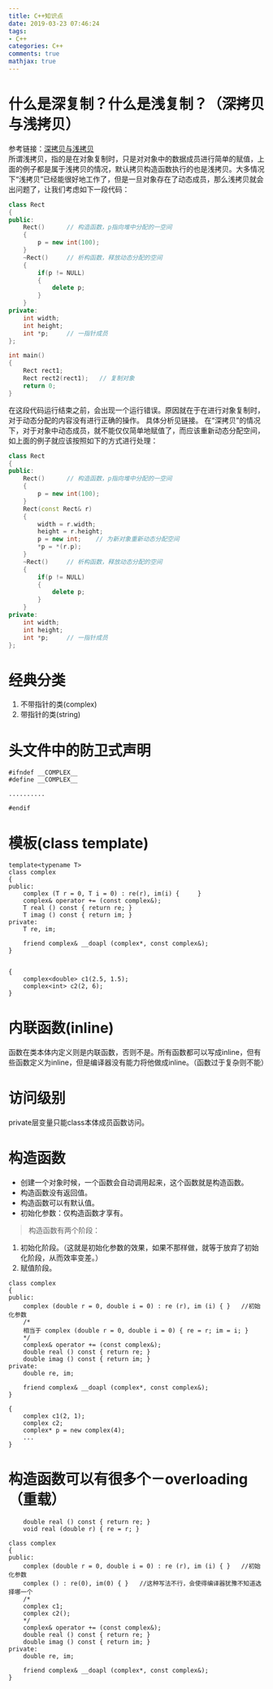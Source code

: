 ```yaml
---
title: C++知识点
date: 2019-03-23 07:46:24
tags:
- C++
categories: C++
comments: true
mathjax: true
---
```

# 什么是深复制？什么是浅复制？（深拷贝与浅拷贝）  
参考链接：[深拷贝与浅拷贝](https://blog.csdn.net/bluescorpio/article/details/4322682)  
所谓浅拷贝，指的是在对象复制时，只是对对象中的数据成员进行简单的赋值，上面的例子都是属于浅拷贝的情况，默认拷贝构造函数执行的也是浅拷贝。大多情况下“浅拷贝”已经能很好地工作了，但是一旦对象存在了动态成员，那么浅拷贝就会出问题了，让我们考虑如下一段代码：  
```C++
class Rect
{
public:
	Rect()		// 构造函数，p指向堆中分配的一空间
	{
		p = new int(100);
	}
	~Rect()		// 析构函数，释放动态分配的空间
	{
		if(p != NULL)	
		{
			delete p;
		}
	}
private:
	int width;
	int height;
	int *p;		// 一指针成员
};

int main()
{
	Rect rect1;
	Rect rect2(rect1);   // 复制对象
	return 0;
}
```
在这段代码运行结束之前，会出现一个运行错误。原因就在于在进行对象复制时，对于动态分配的内容没有进行正确的操作。
具体分析见链接。
在“深拷贝”的情况下，对于对象中动态成员，就不能仅仅简单地赋值了，而应该重新动态分配空间，如上面的例子就应该按照如下的方式进行处理：
```C++
class Rect
{
public:
	Rect()		// 构造函数，p指向堆中分配的一空间
	{
		p = new int(100);
	}
	Rect(const Rect& r)
	{
		width = r.width;
		height = r.height;
		p = new int;	// 为新对象重新动态分配空间
		*p = *(r.p);
	}
	~Rect()		// 析构函数，释放动态分配的空间
	{
		if(p != NULL)	
		{
			delete p;
		}
	}
private:
	int width;
	int height;
	int *p;		// 一指针成员
};
```

# 经典分类　　　
1. 不带指针的类(complex)
2. 带指针的类(string)
# 头文件中的防卫式声明　　　
```
#ifndef __COMPLEX__
#define __COMPLEX__

..........

#endif
```
# 模板(class template)
```
template<typename T>
class complex
{
public:
    complex (T r = 0, T i = 0) : re(r), im(i) {     }
    complex& operator += (const complex&);
    T real () const { return re; }
    T imag () const { return im; }
private:
    T re, im;

    friend complex& __doapl (complex*, const complex&);
}

 
{
    complex<double> c1(2.5, 1.5);
    complex<int> c2(2, 6);
}
```
# 内联函数(inline)
函数在类本体内定义则是内联函数，否则不是。所有函数都可以写成inline，但有些函数定义为inline，但是编译器没有能力将他做成inline。（函数过于复杂则不能）
# 访问级别　　　
private层变量只能class本体成员函数访问。
# 构造函数 
- 创建一个对象时候，一个函数会自动调用起来，这个函数就是构造函数。  
- 构造函数没有返回值。
- 构造函数可以有默认值。
- 初始化参数：仅构造函数才享有。　　　
> 构造函数有两个阶段：
1. 初始化阶段。（这就是初始化参数的效果，如果不那样做，就等于放弃了初始化阶段，从而效率变差。）
2. 赋值阶段。
```
class complex
{
public:
    complex (double r = 0, double i = 0) : re (r), im (i) { }   //初始化参数　
    /*
    相当于 complex (double r = 0, double i = 0) { re = r; im = i; }
    */
    complex& operator += (const complex&);
    double real () const { return re; }
    double imag () const { return im; }
private:
    double re, im;

    friend complex& __doapl (complex*, const complex&);
}

{
    complex c1(2, 1);
    complex c2;
    complex* p = new complex(4);
    ...
}
```
# 构造函数可以有很多个－overloading（重载）
```
    double real () const { return re; }
    void real (double r) { re = r; }
```

```
class complex
{
public:
    complex (double r = 0, double i = 0) : re (r), im (i) { }   //初始化参数　
    complex () : re(0), im(0) { }   //这种写法不行，会使得编译器犹豫不知道选择哪一个
    /*
    complex c1;
    complex c2();
    */
    complex& operator += (const complex&);
    double real () const { return re; }
    double imag () const { return im; }
private:
    double re, im;

    friend complex& __doapl (complex*, const complex&);
}
```